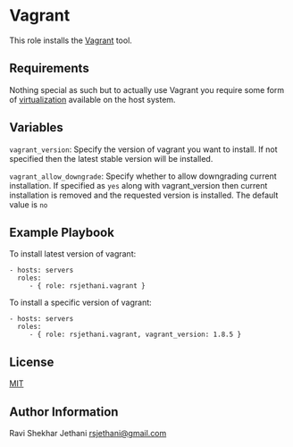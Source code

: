 Vagrant
=========
This role installs the [Vagrant](https://www.vagrantup.com/) tool.


Requirements
------------
Nothing special as such but to actually use Vagrant you require some form of [virtualization](https://www.vagrantup.com/docs/getting-started/providers.html) available on the host system.

Variables
---------
``vagrant_version``: Specify the version of vagrant you want to install. If not specified then the latest stable version will be installed.

``vagrant_allow_downgrade``: Specify whether to allow downgrading current installation. If specified as ``yes`` along with vagrant_version then current installation is removed and the requested version is installed. The default value is ``no``


Example Playbook
----------------
To install latest version of vagrant:

    - hosts: servers
      roles:
         - { role: rsjethani.vagrant }

To install a specific version of vagrant:

    - hosts: servers
      roles:
         - { role: rsjethani.vagrant, vagrant_version: 1.8.5 }


License
-------
[MIT](./LICENSE)


Author Information
------------------
Ravi Shekhar Jethani <rsjethani@gmail.com>
